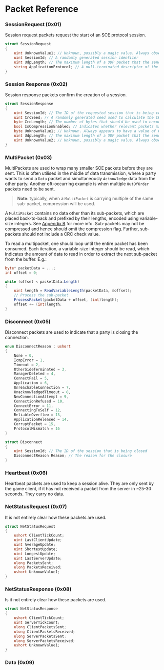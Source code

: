 # Packet Reference

### SessionRequest (0x01)

Session request packets request the start of an SOE protocol session.

```csharp
struct SessionRequest
{
    uint UnknownValue1; // Unknown, possibly a magic value. Always observed to be 3.
    uint SessionId; // A randomly generated session idenfiier
    uint UdpLength; // The maximum length of a UDP packet that the sender can receive
    string ApplicationProtocol; // A null-terminated descriptor of the application protocol that the sender wishes to transport
}
```

### Session Response (0x02)

Session response packets confirm the creation of a session.

```csharp
struct SessionResponse
{
    uint SessionId; // The ID of the requested session that is being confirmed
    uint CrcSeed; // A randomly generated seed used to calculate the CRC-32 check value on relevant packets
    byte CrcLength; // The number of bytes that should be used to encode the CRC-32 check value on relevant packets
    bool IsCompressionEnabled; // Indicates whether relevant packets may be compressed.
    byte UnknownValue1; // Unknown. Always appears to have a value of 0.
    uint UdpLength; // The maximum length of a UDP packet that the sending can receive.
    uint UnknownValue2; // Unknown, possibly a magic value. Always observed to be 3.
}
```

### MultiPacket (0x03)

MultiPackets are used to wrap many smaller SOE packets before they are sent. This is often utilised in the
middle of data transmission, where a party wants to send a `Data` packet and simultaneously `Acknowledge`
data from the other party. Another oft-occurring example is when multiple `OutOfOrder` packets need to be
sent.

> **Note**: typically, when a `MultiPacket` is carrying multiple of the same sub-packet, compression will be used.

A `MultiPacket` contains no data other than its sub-packets, which are placed back-to-back and prefixed by
their lengths, encoded using variable-size integers.
See [Appendix B](./appendix.md#b-reading-and-writing-multipacket-variable-size-integers) for more info.
Sub-packets may not be compressed and hence should omit the compression flag. Further, sub-packets should not
include a CRC check value.

To read a multipacket, one should loop until the entire packet has been consumed. Each iteration,
a variable-size integer should be read, which indicates the amount of data to read in order to
extract the next sub-packet from the buffer. E.g.:

```csharp
byte* packetData = ...;
int offset = 0;

while (offset < packetData.Length)
{
    uint length = ReadVariableLength(packetData, &offset);
    // Process the sub-packet
    ProcessPacket(packetData + offset, (int)length);
    offset += (int)length;
}
```

### Disconnect (0x05)

Disconnect packets are used to indicate that a party is closing the connection.

```csharp
enum DisconnectReason : ushort
{
    None = 0,
    IcmpError = 1,
    Timeout = 2,
    OtherSideTerminated = 3,
    ManagerDeleted = 4,
    ConnectFail = 5,
    Application = 6,
    UnreachableConnection = 7,
    UnacknowledgedTimeout = 8,
    NewConnectionAttempt = 9,
    ConnectionRefused = 10,
    ConnectError = 11,
    ConnectingToSelf = 12,
    ReliableOverflow = 13,
    ApplicationReleased = 14,
    CorruptPacket = 15,
    ProtocolMismatch = 16
}

struct Disconnect
{
    uint SessionId; // The ID of the session that is being closed
    DisconnectReason Reason; // The reason for the closure
}
```

### Heartbeat (0x06)

Heartbeat packets are used to keep a session alive. They are only sent by the game client, if
it has not received a packet from the server in ~25-30 seconds. They carry no data.

### NetStatusRequest (0x07)

It is not entirely clear how these packets are used.

```csharp
struct NetStatusRequest
{
    ushort ClientTickCount;
    uint LastClientUpdate;
    uint AverageUpdate;
    uint ShortestUpdate;
    uint LongestUpdate;
    uint LastServerUpdate;
    ulong PacketsSent;
    ulong PacketsReceived;
    ushort UnknownValue1;
}
```

### NetStatusResponse (0x08)

Is it not entirely clear how these packets are used.

```csharp
struct NetStatusResponse
{
    ushort ClientTickCount;
    uint ServerTickCount;
    ulong ClientPacketsSent;
    ulong ClientPacketsReceived;
    ulong ServerPacketsSent;
    ulong ServerPacketsReceived;
    ushort UnknownValue1;
}
```

### Data (0x09)


